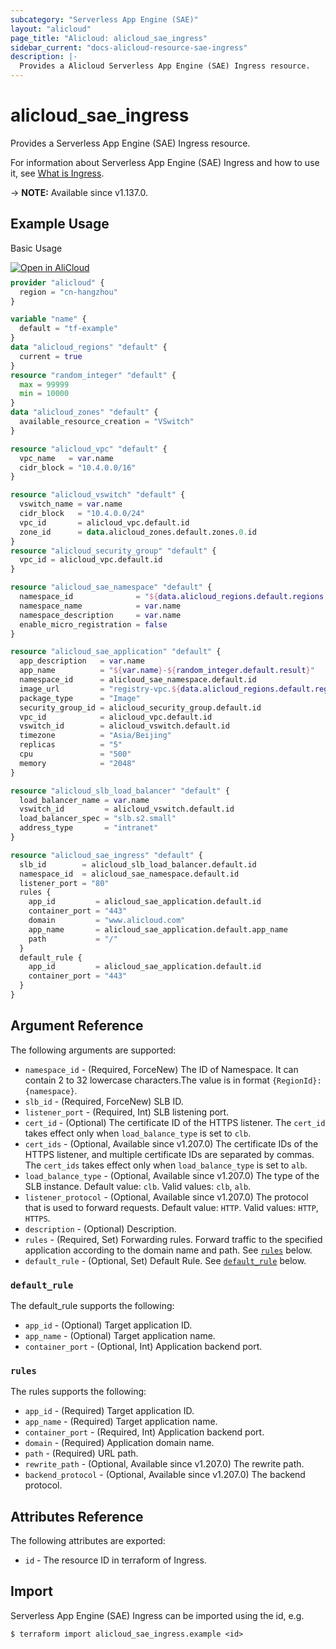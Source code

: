 ```yaml
---
subcategory: "Serverless App Engine (SAE)"
layout: "alicloud"
page_title: "Alicloud: alicloud_sae_ingress"
sidebar_current: "docs-alicloud-resource-sae-ingress"
description: |-
  Provides a Alicloud Serverless App Engine (SAE) Ingress resource.
---
```


# alicloud_sae_ingress

Provides a Serverless App Engine (SAE) Ingress resource.

For information about Serverless App Engine (SAE) Ingress and how to use it, see [What is Ingress](https://next.api.aliyun.com/api/sae/2019-05-06/CreateIngress).

-> **NOTE:** Available since v1.137.0.

## Example Usage

Basic Usage

<div style="display: block;margin-bottom: 40px;"><div class="oics-button" style="float: right;position: absolute;margin-bottom: 10px;">
  <a href="https://api.aliyun.com/terraform?resource=alicloud_sae_ingress&exampleId=5e63c4a7-8223-82c6-ffe6-8714e3e43c9adfb5667e&activeTab=example&spm=docs.r.sae_ingress.0.5e63c4a782&intl_lang=EN_US" target="_blank">
    <img alt="Open in AliCloud" src="https://img.alicdn.com/imgextra/i1/O1CN01hjjqXv1uYUlY56FyX_!!6000000006049-55-tps-254-36.svg" style="max-height: 44px; max-width: 100%;">
  </a>
</div></div>

```terraform
provider "alicloud" {
  region = "cn-hangzhou"
}

variable "name" {
  default = "tf-example"
}
data "alicloud_regions" "default" {
  current = true
}
resource "random_integer" "default" {
  max = 99999
  min = 10000
}
data "alicloud_zones" "default" {
  available_resource_creation = "VSwitch"
}

resource "alicloud_vpc" "default" {
  vpc_name   = var.name
  cidr_block = "10.4.0.0/16"
}

resource "alicloud_vswitch" "default" {
  vswitch_name = var.name
  cidr_block   = "10.4.0.0/24"
  vpc_id       = alicloud_vpc.default.id
  zone_id      = data.alicloud_zones.default.zones.0.id
}
resource "alicloud_security_group" "default" {
  vpc_id = alicloud_vpc.default.id
}

resource "alicloud_sae_namespace" "default" {
  namespace_id              = "${data.alicloud_regions.default.regions.0.id}:example${random_integer.default.result}"
  namespace_name            = var.name
  namespace_description     = var.name
  enable_micro_registration = false
}

resource "alicloud_sae_application" "default" {
  app_description   = var.name
  app_name          = "${var.name}-${random_integer.default.result}"
  namespace_id      = alicloud_sae_namespace.default.id
  image_url         = "registry-vpc.${data.alicloud_regions.default.regions.0.id}.aliyuncs.com/sae-demo-image/consumer:1.0"
  package_type      = "Image"
  security_group_id = alicloud_security_group.default.id
  vpc_id            = alicloud_vpc.default.id
  vswitch_id        = alicloud_vswitch.default.id
  timezone          = "Asia/Beijing"
  replicas          = "5"
  cpu               = "500"
  memory            = "2048"
}

resource "alicloud_slb_load_balancer" "default" {
  load_balancer_name = var.name
  vswitch_id         = alicloud_vswitch.default.id
  load_balancer_spec = "slb.s2.small"
  address_type       = "intranet"
}

resource "alicloud_sae_ingress" "default" {
  slb_id        = alicloud_slb_load_balancer.default.id
  namespace_id  = alicloud_sae_namespace.default.id
  listener_port = "80"
  rules {
    app_id         = alicloud_sae_application.default.id
    container_port = "443"
    domain         = "www.alicloud.com"
    app_name       = alicloud_sae_application.default.app_name
    path           = "/"
  }
  default_rule {
    app_id         = alicloud_sae_application.default.id
    container_port = "443"
  }
}
```

## Argument Reference

The following arguments are supported:

* `namespace_id` - (Required, ForceNew) The ID of Namespace. It can contain 2 to 32 lowercase characters.The value is in format `{RegionId}:{namespace}`.
* `slb_id` - (Required, ForceNew) SLB ID.
* `listener_port` - (Required, Int) SLB listening port.
* `cert_id` - (Optional) The certificate ID of the HTTPS listener. The `cert_id` takes effect only when `load_balance_type` is set to `clb`.
* `cert_ids` - (Optional, Available since v1.207.0) The certificate IDs of the HTTPS listener, and multiple certificate IDs are separated by commas. The `cert_ids` takes effect only when `load_balance_type` is set to `alb`.
* `load_balance_type` - (Optional, Available since v1.207.0) The type of the SLB instance. Default value: `clb`. Valid values: `clb`, `alb`.
* `listener_protocol` - (Optional, Available since v1.207.0) The protocol that is used to forward requests. Default value: `HTTP`. Valid values: `HTTP`, `HTTPS`.
* `description` - (Optional) Description.
* `rules` - (Required, Set) Forwarding rules. Forward traffic to the specified application according to the domain name and path. See [`rules`](#rules) below.
* `default_rule` - (Optional, Set) Default Rule. See [`default_rule`](#default_rule) below.

### `default_rule`

The default_rule supports the following:

* `app_id` - (Optional) Target application ID.
* `app_name` - (Optional) Target application name.
* `container_port` - (Optional, Int) Application backend port.

### `rules`

The rules supports the following:

* `app_id` - (Required) Target application ID.
* `app_name` - (Required) Target application name.
* `container_port` - (Required, Int) Application backend port.
* `domain` - (Required) Application domain name.
* `path` - (Required) URL path.
* `rewrite_path` - (Optional, Available since v1.207.0) The rewrite path.
* `backend_protocol` - (Optional, Available since v1.207.0) The backend protocol.

## Attributes Reference

The following attributes are exported:

* `id` - The resource ID in terraform of Ingress.

## Import

Serverless App Engine (SAE) Ingress can be imported using the id, e.g.

```shell
$ terraform import alicloud_sae_ingress.example <id>
```
